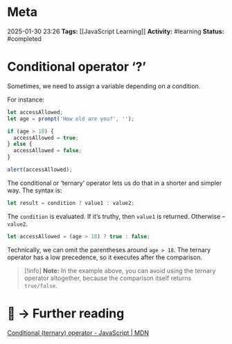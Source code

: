 # Meta
2025-01-30 23:26
**Tags:** [[JavaScript Learning]]
**Activity:** #learning 
**Status:** #completed 

# Conditional operator ‘?’
Sometimes, we need to assign a variable depending on a condition.

For instance:
```JavaScript title:example.js
let accessAllowed;
let age = prompt('How old are you?', '');

if (age > 18) {
  accessAllowed = true;
} else {
  accessAllowed = false;
}

alert(accessAllowed);
```

The conditional or ‘ternary’ operator lets us do that in a shorter and simpler way. The syntax is:
```JavaScript title:example.js
let result = condition ? value1 : value2;
```

The `condition` is evaluated. If it’s truthy, then `value1` is returned. Otherwise – `value2`.
```JavaScript title:example.js
let accessAllowed = (age > 18) ? true : false;
```

Technically, we can omit the parentheses around `age > 18`. The ternary operator has a low precedence, so it executes after the comparison.

> [!info] **Note:** In the example above, you can avoid using the ternary operator altogether, because the comparison itself returns `true/false`.

# 📑 → Further reading
[Conditional (ternary) operator - JavaScript | MDN](https://developer.mozilla.org/en-US/docs/Web/JavaScript/Reference/Operators/Conditional_operator)